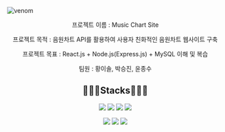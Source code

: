 ![venom](https://capsule-render.vercel.app/api?type=venom&height=200&text=Semi%Project&fontSize=70&color=0:8871e5,100:b678c4&stroke=b678c4)
<P align="center" > 프로젝트 이름 : Music Chart Site </P>
<p align="center" > 프로젝트 목적 : 음원차트 API를 활용하여 사용자 친화적인 음원차트 웹사이트 구축</p>
<p align="center" > 프로젝트 목표 : React.js + Node.js(Express.js) + MySQL 이해 및 복습</p>
<p align="center" > 팀원 : 황이솔, 박승진, 윤종수</p>

<h2 align="center"> 🧑🏻‍💻Stacks🧑🏻‍💻 </h2>

<p align="center" display=" inline">
<img src = "https://img.shields.io/badge/HTML5-E34F26?style=for-the-badge&logo=html5&logoColor=white">
<img src = "https://img.shields.io/badge/CSS3-1572B6?style=for-the-badge&logo=css3&logoColor=white">
<img src = "https://img.shields.io/badge/Bootstrap-563D7C?style=for-the-badge&logo=bootstrap&logoColor=white">
<img src = "https://img.shields.io/badge/JavaScript-F7DF1E?style=for-the-badge&logo=JavaScript&logoColor=white">
</p>
<p align="center" display=" inline">
<img src = "https://img.shields.io/badge/React-20232A?style=for-the-badge&logo=react&logoColor=61DAFB">
<img src = "https://img.shields.io/badge/Node.js-43853D?style=for-the-badge&logo=node.js&logoColor=white">
<img src = "https://img.shields.io/badge/MySQL-005C84?style=for-the-badge&logo=mysql&logoColor=white">
</p>


